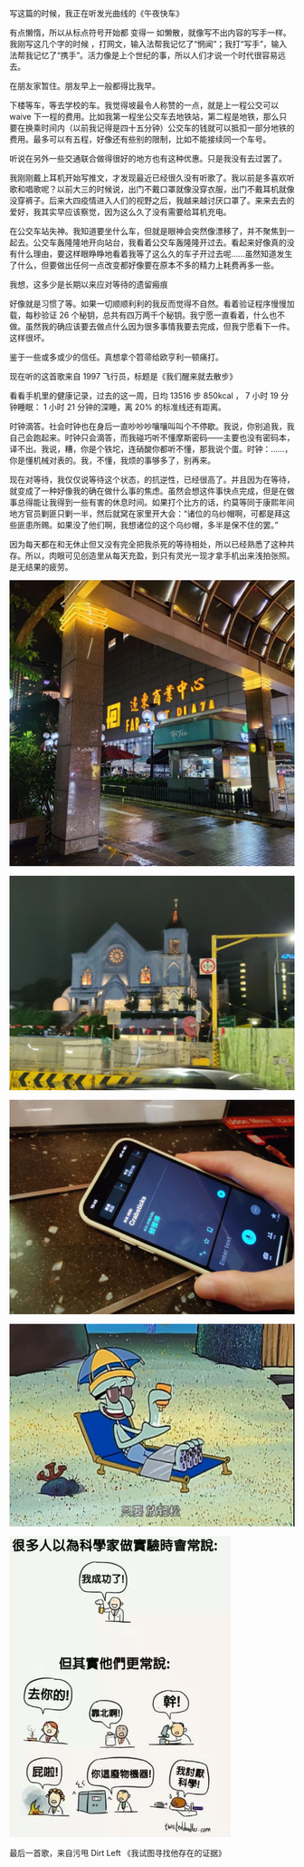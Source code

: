 写这篇的时候，我正在听发光曲线的《午夜快车》

有点懒惰，所以从标点符号开始都 变得一 如懒散，就像写不出内容的写手一样。我刚写这几个字的时候 ，打网文，输入法帮我记忆了“惘闻”；我打“写手”，输入法帮我记忆了“携手”。活力像是上个世纪的事，所以人们才说一个时代很容易远去。

在朋友家暂住。朋友早上一般都得比我早。

下楼等车，等去学校的车。我觉得坡最令人称赞的一点，就是上一程公交可以 waive 下一程的费用。比如我第一程坐公交车去地铁站，第二程是地铁，那么只要在换乘时间内（以前我记得是四十五分钟）公交车的钱就可以抵扣一部分地铁的费用。最多可以有五程，好像还有些别的限制，比如不能接续同一个车号。

听说在另外一些交通联合做得很好的地方也有这种优惠。只是我没有去过罢了。

我刚刚戴上耳机开始写推文，才发现最近已经很久没有听歌了。我以前是多喜欢听歌和唱歌呢？以前大三的时候说，出门不戴口罩就像没穿衣服，出门不戴耳机就像没穿裤子。后来大四疫情进入人们的视野之后，我越来越讨厌口罩了。来来去去的爱好，我其实早应该察觉，因为这么久了没有需要给耳机充电。

在公交车站失神。我知道要坐什么车，但就是眼神会突然像漂移了，并不聚焦到一起去。公交车轰隆隆地开向站台，我看着公交车轰隆隆开过去。看起来好像真的没有什么理由，要这样眼睁睁地看着我等了这么久的车子开过去呢……虽然知道发生了什么，但要做出任何一点改变都好像要在原本不多的精力上耗费再多一些。

我想，这多少是长期以来应对等待的遗留瘢痕

好像就是习惯了等。如果一切顺顺利利的我反而觉得不自然。看着验证程序慢慢加载，每秒验证 26 个秘钥，总共有四万两千个秘钥。我宁愿一直看着，什么也不做。虽然我的确应该要去做点什么因为很多事情我要去完成，但我宁愿看下一件。这样很坏。

鉴于一些或多或少的信任。真想拿个笤帚给欧亨利一顿痛打。

现在听的这首歌来自 1997 飞行员，标题是《我们醒来就去散步》

看看手机里的健康记录，过去的这一周，日均 13516 步 850kcal ， 7 小时 19 分钟睡眠： 1 小时 21 分钟的深睡，离 20% 的标准线还有距离。

时钟滴答。社会时钟也在身后一直吵吵吵嚷嚷叫叫个不停歇。我说，你别追我，我自己会跑起来。时钟只会滴答，而我碰巧听不懂摩斯密码——主要也没有密码本，译不出。我说，糟，你是个铁坨，连硝酸你都听不懂，那我说个蛋。时钟：……，你是懂机械对表的。我，不懂，我烦的事够多了，别再来。

现在对等待，我仅仅说等待这个状态，的抗逆性，已经很高了。并且因为在等待，就变成了一种好像我的确在做什么事的焦虑。虽然会想这件事快点完成，但是在做事总得能让我得到一些有害的休息时间。如果打个比方的话，约莫等同于康熙年间地方官员剿匪只剿一半，然后就窝在家里开大会：“诸位的乌纱帽啊，可都是拜这些匪患所赐。如果没了他们啊，我想诸位的这个乌纱帽，多半是保不住的罢。”

因为每天都在和无休止但又没有完全把我杀死的等待相处，所以已经熟悉了这种共存。所以，肉眼可见创造里从每天充盈，到只有灵光一现才拿手机出来浅拍张照。是无结果的疲劳。

![](./images/img_001.jpeg)

![](./images/img_002.jpeg)

![](./images/img_003.jpeg)

![](./images/img_004.jpeg)

![](./images/img_005.png)

最后一首歌，来自污甩 Dirt Left 《我试图寻找他存在的证据》
